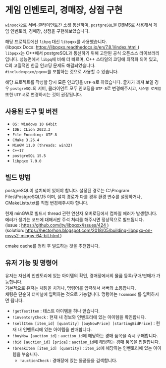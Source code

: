 <meta charset="UTF-8">

# 게임 인벤토리, 경매장, 상점 구현

`winsock2`로 서버-클라이언트간 소켓 통신하며, `postgreSQL`을 DBMS로 사용해서 게임 인벤토리, 경매장, 상점을 구현해보았습니다.

해당 프로젝트에선 `libpq` 대신 `libpqxx`를 사용했습니다.<br>
(libpqxx Docs: [
  https://libpqxx.readthedocs.io/en/7.8.1/index.html
](https://libpqxx.readthedocs.io/en/7.8.1/index.html))<br>
`libpqxx`는 C++에서 postgreSQL과 통신하기 위해 고안된 공식 오픈소스 라이브러리입니다. 성능면에서 `libpq`에 비해 더 빠르며, C++ 스타일의 코딩에 최적화 되어 있고, C의 고질적인 한글 인코딩 문제도 해결되었습니다.<br> 
`#include<pqxx/pqxx>`를 포함하는 것으로 사용할 수 있습니다.<br>

해당 프로젝트를 작성할 당시 모든 인코딩을 `UTF-8`로 하였습니다. 글자가 깨져 보일 경우 `postgreSQL`의 서버, 클라이언트 모두 인코딩을 `UTF-8`로 변경해주시고, `시스템 로케일`또한 `UTF-8`로 변경하시는 것이 권장됩니다.

## 사용된 도구 및 버전

- `OS: Windows 10 64bit`
- `IDE: CLion 2023.3`
- `File Encoding: UTF-8`
- `CMake 3.26.4`
- `MinGW 11.0 (threads: win32)`
- `C++17`
- `postgreSQL 15.5`
- `libpqxx 7.9.0`

## 빌드 방법

postgreSQL이 설치되어 있어야 합니다. 설정된 경로는 C:\Program Files\PostgreSQL\15 이며, 설치 경로가 다를 경우 환경 변수를 설정하거나, CMakeLists.txt를 직접 변경해주셔야 합니다.

현재 minGW로 빌드시 thread 관련 연산자 오버로딩에서 컴파일 에러가 발생합니다. 에러가 생기는 코드에 대해서만 주석 처리를 해주시면 정상적으로 빌드됩니다.<br>
(issue : [
  https://github.com/jtv/libpqxx/issues/424
](https://github.com/jtv/libpqxx/issues/424)) <br>
(solution: [
  https://hectorhon.blogspot.com/2018/05/building-libpqxx-on-msys2-mingw-64-bit.html
](https://hectorhon.blogspot.com/2018/05/building-libpqxx-on-msys2-mingw-64-bit.html))<br>

cmake cache를 정리 후 빌드하는 것을 추천합니다. 

## 유저 기능 및 명령어

유저는 자신의 인벤토리에 있는 아이템의 확인, 경매장에서의 물품 등록/구매/판매가 가능합니다.<br>
기본적으로 유저는 채팅을 치거나, 명령어를 입력해서 서버와 소통합니다.<br>
채팅은 단순히 터미널에 입력하는 것으로 가능합니다. 명령어는 `!command` 를 입력하시면 됩니다.

- `!getTestItem` : 테스트 아이템을 하나 얻습니다.
- `!inventoryCheck` : 현재 내 정보와 인벤토리에 있는 아이템을 확인합니다.
- `!sellItem [item_id] [quantity] [buyNowPrice] [startingBidPrice]` : 현재 내 인벤토리에 있는 아이템을 판매합니다.
- `!buyNow [auction_id]` : `auction_id`에 해당하는 경매 품목을 즉시 구매합니다.
- `!bid [auction_id] [price]` : `auction_id`에 해당하는 경매 품목을 입찰합니다.
- `!breakItem [item_id] [quantity]` : `item_id`에 해당하는 인벤토리에 있는 아이템을 부숩니다.
  - `!auctionCheck` : 경매장에 있는 물품들을 검색합니다.